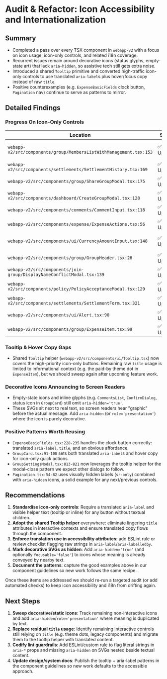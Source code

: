 # Audit & Refactor: Icon Accessibility and Internationalization

## Summary
- Completed a pass over every TSX component in `webapp-v2` with a focus on icon usage, icon-only controls, and related i18n coverage.
- Recurrent issues remain around decorative icons (status glyphs, empty-state art) that lack `aria-hidden`, so assistive tech still gets extra noise.
- Introduced a shared `Tooltip` primitive and converted high-traffic icon-only controls to use translated `aria-label`s plus hover/focus copy instead of raw `title`.
- Positive counterexamples (e.g. `ExpenseBasicFields` clock button, `Pagination` nav) continue to serve as patterns to mirror.

## Detailed Findings

### Progress On Icon-Only Controls
| Location | Status | Notes |
| --- | --- | --- |
| `webapp-v2/src/components/group/MembersListWithManagement.tsx:153` | ✅ Updated | Uses shared tooltip + `membersList.removeMemberAriaLabel`; icon marked `aria-hidden`. |
| `webapp-v2/src/components/settlements/SettlementHistory.tsx:169` | ✅ Updated | Edit/delete actions wrap the tooltip helper with translated labels (locked vs editable states). |
| `webapp-v2/src/components/group/ShareGroupModal.tsx:175` | ✅ Updated | Close + copy buttons expose translated `aria-label`s and tooltip copy; decorative SVGs hidden. |
| `webapp-v2/src/components/dashboard/CreateGroupModal.tsx:128` | ✅ Updated | Close button matches modal pattern with tooltip + `aria-hidden` glyph. |
| `webapp-v2/src/components/comments/CommentInput.tsx:118` | ✅ Updated | Textarea and send button now consume translation keys, with tooltip for icon-only submit. |
| `webapp-v2/src/components/expense/ExpenseActions.tsx:56` | ✅ Updated | Copy action pulls `copyExpense` translation; decorative SVG hidden. |
| `webapp-v2/src/components/ui/CurrencyAmountInput.tsx:148` | ✅ Updated | Search field now uses new `uiComponents.currencyAmountInput.searchAriaLabel` key. |
| `webapp-v2/src/components/group/GroupHeader.tsx:26` | ✅ Updated | Settings cog wrapped in tooltip for parity with other icon-only controls. |
| `webapp-v2/src/components/join-group/DisplayNameConflictModal.tsx:139` | ✅ Updated | Modal close button uses tooltip helper and translation-backed label. |
| `webapp-v2/src/components/policy/PolicyAcceptanceModal.tsx:129` | ✅ Updated | Close affordance gains tooltip and hidden decorative icon. |
| `webapp-v2/src/components/settlements/SettlementForm.tsx:321` | ✅ Updated | Close button matches shared modal pattern. |
| `webapp-v2/src/components/ui/Alert.tsx:90` | ✅ Updated | Dismiss action gets tooltip and hides icon from screen readers. |
| `webapp-v2/src/components/group/ExpenseItem.tsx:99` | ✅ Updated | Row-level copy shortcut uses tooltip + translation; icon hidden. |

### Tooltip & Hover Copy Gaps
- Shared `Tooltip` helper (`webapp-v2/src/components/ui/Tooltip.tsx`) now covers the high-priority icon-only buttons. Remaining raw `title` usage is limited to informational context (e.g. the paid-by theme dot in `ExpenseItem`), but we should sweep again after upcoming feature work.

### Decorative Icons Announcing to Screen Readers
- Empty-state icons and inline glyphs (e.g. `CommentsList`, `ConfirmDialog`, status icon in `GroupCard`) still omit `aria-hidden='true'`.
- These SVGs sit next to real text, so screen readers hear "graphic" before the actual message. Add `aria-hidden` (or `role='presentation'`) where the icon is purely decorative.

### Positive Patterns Worth Reusing
- `ExpenseBasicFields.tsx:228-235` handles the clock button correctly: translated `aria-label`, `title`, and an obvious affordance.
- `GroupCard.tsx:91-108` sets both translated `aria-label`s and hover copy for icon-only quick actions.
- `GroupSettingsModal.tsx:813-821` now leverages the tooltip helper for the modal-close pattern we expect other dialogs to follow.
- `Pagination.tsx:54-82` uses visually hidden labels (`sr-only`) combined with `aria-hidden` icons, a solid example for any next/previous controls.

## Recommendations
1. **Standardise icon-only controls**: Require a translated `aria-label` and visible helper text (tooltip or inline) for any button without textual children.
2. **Adopt the shared Tooltip helper** everywhere: eliminate lingering `title` attributes in interactive contexts and ensure translated copy flows through the component.
3. **Enforce translation use in accessibility attributes**: add ESLint rule or review checklist flagging raw strings in `aria-label`/`aria-labelledby`.
4. **Mark decorative SVGs as hidden**: Add `aria-hidden='true'` (and optionally `focusable='false'`) to icons whose meaning is already conveyed by nearby text.
5. **Document the patterns**: capture the good examples above in our component guidelines so new work follows the same recipe.

Once these items are addressed we should re-run a targeted audit (or add automated checks) to keep icon accessibility and i18n from drifting again.

## Next Steps
1. **Sweep decorative/static icons**: Track remaining non-interactive icons and add `aria-hidden`/`role='presentation'` where meaning is duplicated by text.
2. **Replace residual `title` usage**: Identify remaining interactive controls still relying on `title` (e.g. theme dots, legacy components) and migrate them to the tooltip helper with translated content.
3. **Codify lint guardrails**: Add ESLint/custom rule to flag literal strings in `aria-*` props and missing `aria-hidden` on SVGs nested beside textual content.
4. **Update design/system docs**: Publish the tooltip + aria-label patterns in the component guidelines so new work defaults to the accessible approach.
